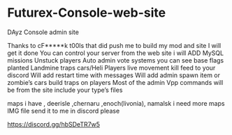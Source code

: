 # Futurex-Console-web-site
DAyz Console admin site

Thanks to cF*****k t00ls that did push me to build my mod and site 
I will get it done 
You can control your server from the web site 
i will ADD MySQL missions Unstuck players Auto admin vote systems 
you can see base flags planted Landmine traps cars/Heli  Players live movement kill feed to your discord 
Will add restart time with messages 
Will add admin spawn item or zombie’s cars build traps on players 
Most of the admin Vpp commands will be from the site include your type’s files 

maps i have , deerisle ,chernaru ,enoch(livonia), namalsk
i need more maps IMG file send it to me in discord please 

https://discord.gg/hbSDeTR7w5 
